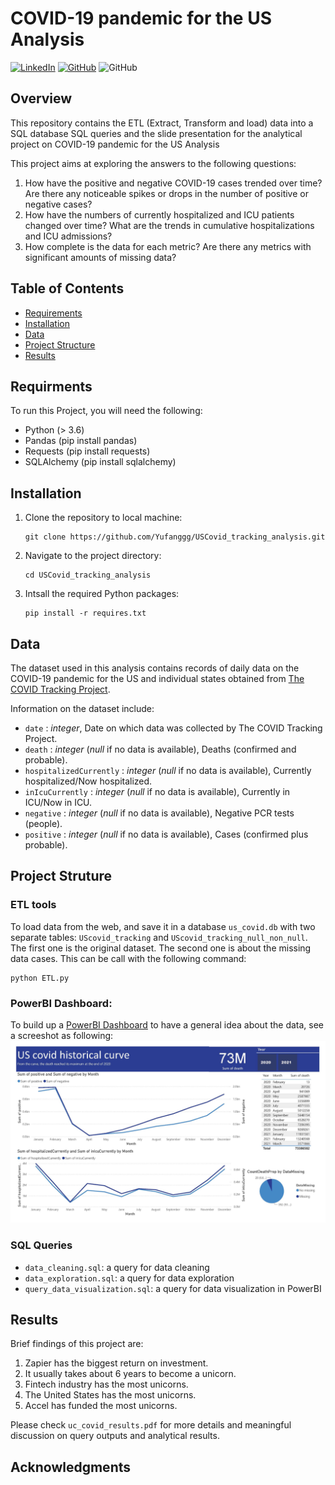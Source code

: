 # COVID-19 pandemic for the US Analysis
[![LinkedIn](https://img.shields.io/badge/-LinkedIn-black.svg?style=for-the-badge&logo=linkedin&colorB=555)](https://www.linkedin.com/in/yufang-w-1295881b5/) [![GitHub](https://img.shields.io/badge/GitHub-100000?style=for-the-badge&logo=github&logoColor=white&colorB=555)](https://github.com/Yufanggg) <img alt="GitHub" src="https://img.shields.io/github/license/bopith/UnicornCompanies?style=for-the-badge"> 

## Overview
This repository contains the ETL (Extract, Transform and load) data into a SQL database SQL queries and the slide presentation for the analytical project on COVID-19 pandemic for the US Analysis

This project aims at exploring the answers to the following questions:
1. How have the positive and negative COVID-19 cases trended over time? Are there any noticeable spikes or drops in the number of positive or negative cases?
2. How have the numbers of currently hospitalized and ICU patients changed over time? What are the trends in cumulative hospitalizations and ICU admissions?
3. How complete is the data for each metric? Are there any metrics with significant amounts of missing data?

## Table of Contents

- [Requirements](#requirements)
- [Installation](#installation)
- [Data](#Data)
- [Project Structure](#project-structure)
- [Results](#Results)

## Requirments
To run this Project, you will need the following:
- Python (> 3.6)
- Pandas (pip install pandas)
- Requests (pip install requests)
- SQLAlchemy (pip install sqlalchemy)

## Installation

1. Clone the repository to local machine:
   ```
   git clone https://github.com/Yufanggg/USCovid_tracking_analysis.git    
   ```

2. Navigate to the project directory:
   ```
   cd USCovid_tracking_analysis
   ```

3. Intsall the required Python packages:
   ```
   pip install -r requires.txt
   ```



## Data

The dataset used in this analysis contains records of daily data on the COVID-19 pandemic for the US and individual states obtained from [The COVID Tracking Project](https://covidtracking.com/). <br />

Information on the dataset include:
- `date` : *integer*, Date on which data was collected by The COVID Tracking Project.
- `death` : *integer* (*null* if no data is available), Deaths (confirmed and probable). 
 - `hospitalizedCurrently` : *integer* (*null* if no data is available), Currently hospitalized/Now hospitalized. 
- `inIcuCurrently` :  *integer* (*null* if no data is available), Currently in ICU/Now in ICU. 
- `negative` : *integer* (*null* if no data is available), Negative PCR tests (people). 
- `positive` : *integer* (*null* if no data is available), Cases (confirmed plus probable). 

## Project Struture

### ETL tools 
To load data from the web, and save it in a database `us_covid.db` with two separate tables: `UScovid_tracking` and `UScovid_tracking_null_non_null`. The first one is the original dataset. The second one is about the missing data cases. This can be call with the following command: 

```
python ETL.py
```

### PowerBI Dashboard:
To build up a [PowerBI Dashboard](./covid_tracking.pbix) to have a general idea about the data, see a screeshot as following: 
![alt text](./Images/covid_tracking.jpg)

### SQL Queries

- `data_cleaning.sql`: a query for data cleaning
- `data_exploration.sql`: a query for data exploration
- `query_data_visualization.sql`: a query for data visualization in PowerBI


## Results

Brief findings of this project are:
1. Zapier has the biggest return on investment.
2. It usually takes about 6 years to become a unicorn.
3. Fintech industry has the most unicorns.
4. The United States has the most unicorns.
5. Accel has funded the most unicorns.

Please check `uc_covid_results.pdf` for more details and meaningful discussion on query outputs and analytical results.




## Acknowledgments
